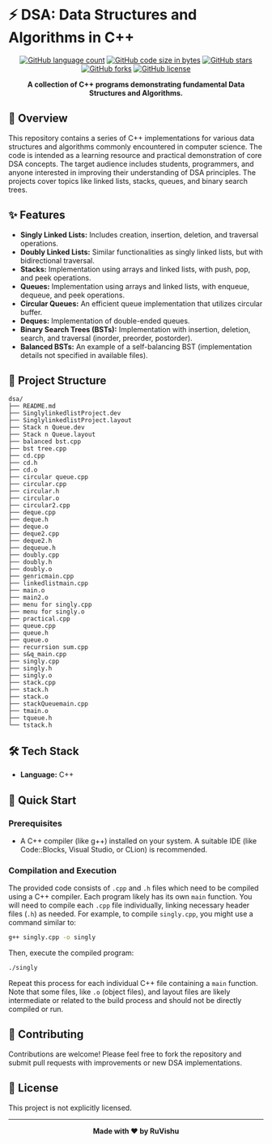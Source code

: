 # ⚡ DSA: Data Structures and Algorithms in C++

<div align="center">

[![GitHub language count](https://img.shields.io/github/languages/count/RuVishu/dsa?style=for-the-badge)](https://github.com/RuVishu/dsa)
[![GitHub code size in bytes](https://img.shields.io/github/languages/code-size/RuVishu/dsa?style=for-the-badge)](https://github.com/RuVishu/dsa)
[![GitHub stars](https://img.shields.io/github/stars/RuVishu/dsa?style=for-the-badge)](https://github.com/RuVishu/dsa/stargazers)
[![GitHub forks](https://img.shields.io/github/forks/RuVishu/dsa?style=for-the-badge)](https://github.com/RuVishu/dsa/network)
[![GitHub license](https://img.shields.io/github/license/RuVishu/dsa?style=for-the-badge)](LICENSE)


**A collection of C++ programs demonstrating fundamental Data Structures and Algorithms.**

</div>

## 📖 Overview

This repository contains a series of C++ implementations for various data structures and algorithms commonly encountered in computer science.  The code is intended as a learning resource and practical demonstration of core DSA concepts.  The target audience includes students, programmers, and anyone interested in improving their understanding of DSA principles.  The projects cover topics like linked lists, stacks, queues, and binary search trees.

## ✨ Features

- **Singly Linked Lists:**  Includes creation, insertion, deletion, and traversal operations.
- **Doubly Linked Lists:**  Similar functionalities as singly linked lists, but with bidirectional traversal.
- **Stacks:** Implementation using arrays and linked lists, with push, pop, and peek operations.
- **Queues:** Implementation using arrays and linked lists, with enqueue, dequeue, and peek operations.
- **Circular Queues:** An efficient queue implementation that utilizes circular buffer.
- **Deques:**  Implementation of double-ended queues.
- **Binary Search Trees (BSTs):**  Implementation with insertion, deletion, search, and traversal (inorder, preorder, postorder).
- **Balanced BSTs:**  An example of a self-balancing BST (implementation details not specified in available files).


## 📁 Project Structure

```
dsa/
├── README.md
├── SinglylinkedlistProject.dev  
├── SinglylinkedlistProject.layout
├── Stack n Queue.dev
├── Stack n Queue.layout
├── balanced bst.cpp
├── bst tree.cpp
├── cd.cpp
├── cd.h
├── cd.o
├── circular queue.cpp
├── circular.cpp
├── circular.h
├── circular.o
├── circular2.cpp
├── deque.cpp
├── deque.h
├── deque.o
├── deque2.cpp
├── deque2.h
├── dequeue.h
├── doubly.cpp
├── doubly.h
├── doubly.o
├── genricmain.cpp
├── linkedlistmain.cpp
├── main.o
├── main2.o
├── menu for singly.cpp
├── menu for singly.o
├── practical.cpp
├── queue.cpp
├── queue.h
├── queue.o
├── recurrsion sum.cpp
├── s&q_main.cpp
├── singly.cpp
├── singly.h
├── singly.o
├── stack.cpp
├── stack.h
├── stack.o
├── stackQueuemain.cpp
├── tmain.o
├── tqueue.h
└── tstack.h

```


## 🛠️ Tech Stack

- **Language:** C++

## 🚀 Quick Start

### Prerequisites

- A C++ compiler (like g++) installed on your system.  A suitable IDE (like Code::Blocks, Visual Studio, or CLion) is recommended.

### Compilation and Execution

The provided code consists of `.cpp` and `.h` files which need to be compiled using a C++ compiler.  Each program likely has its own `main` function.  You will need to compile each `.cpp` file individually, linking necessary header files (`.h`) as needed.  For example, to compile `singly.cpp`, you might use a command similar to:

```bash
g++ singly.cpp -o singly
```

Then, execute the compiled program:

```bash
./singly
```


Repeat this process for each individual C++ file containing a `main` function. Note that some files, like `.o` (object files), and layout files are likely intermediate or related to the build process and should not be directly compiled or run.

## 🤝 Contributing

Contributions are welcome! Please feel free to fork the repository and submit pull requests with improvements or new DSA implementations.


## 📄 License

This project is not explicitly licensed.


---

<div align="center">

**Made with ❤️ by RuVishu**

</div>
